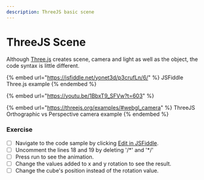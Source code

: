 ```yaml
---
description: ThreeJS basic scene
---
```


# ThreeJS Scene

Although [Three.js](https://threejs.org) creates scene, camera and light as well as the object, the code syntax is little different.

{% embed url="https://jsfiddle.net/yonet3d/p3crufLn/6/" %}
JSFiddle Three.js example
{% endembed %}

{% embed url="https://youtu.be/1BbxT9_SFVw?t=603" %}



{% embed url="https://threejs.org/examples/#webgl_camera" %}
ThreeJS Orthographic vs Perspective camera example
{% endembed %}

### Exercise

* [ ] Navigate to the code sample by clicking [Edit in JSFiddle](https://jsfiddle.net/yonet3d/p3crufLn/).&#x20;
* [ ] Uncomment the lines 18 and 19 by deleting '/\*' and '\*/'
* [ ] Press run to see the animation.&#x20;
* [ ] Change the values added to x and y rotation to see the result.
* [ ] Change the cube's position instead of the rotation value.&#x20;
